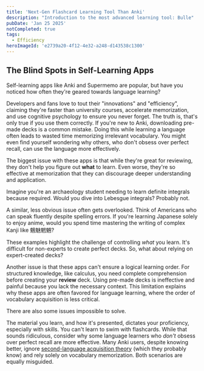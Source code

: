 ```yaml
---
title: 'Next-Gen Flashcard Learning Tool Than Anki'
description: "Introduction to the most advanced learning tool: Bulle"
pubDate: 'Jan 25 2025'
notCompleted: true
tags: 
  - Efficiency
heroImageId: 'e2739a20-4f12-4e32-a248-d143538c1300'
---
```


## The Blind Spots in Self-Learning Apps

Self-learning apps like Anki and Supermemo are popular, but have you noticed how often they're geared towards language learning? 

Developers and fans love to tout their "innovations" and "efficiency", claiming they're faster than university courses, accelerate memorization, and use cognitive psychology to ensure you never forget. The truth is, that's only true if you use them correctly. If you're new to Anki, downloading pre-made decks is a common mistake. Doing this while learning a language often leads to wasted time memorizing irrelevant vocabulary. You might even find yourself wondering why others, who don't obsess over perfect recall, can use the language more effectively.

The biggest issue with these apps is that while they're great for reviewing, they don't help you figure out **what** to learn. Even worse, they're so effective at memorization that they can discourage deeper understanding and application.

Imagine you're an archaeology student needing to learn definite integrals because required. Would you dive into Lebesgue integrals? Probably not.

A similar, less obvious issue often gets overlooked. Think of Americans who can speak fluently despite spelling errors. If you're learning Japanese solely to enjoy anime, would you spend time mastering the writing of complex Kanji like 魑魅魍魎?

These examples highlight the challenge of controlling *what* you learn. It's difficult for non-experts to create perfect decks. So, what about relying on expert-created decks?

Another issue is that these apps can't ensure a logical learning order. For structured knowledge, like calculus, you need complete comprehension before creating your **review** deck. Using pre-made decks is ineffective and painful because you lack the necessary context. This limitation explains why these apps are often favored for language learning, where the order of vocabulary acquisition is less critical.

There are also some issues impossible to solve. 

The material you learn, and how it's presented, dictates your proficiency, especially with skills. You can't learn to swim with flashcards. While that sounds ridiculous, consider why some language learners who *don't* obsess over perfect recall are more effective. Many Anki users, despite knowing better, ignore [second-language acquisition theory](https://en.wikipedia.org/wiki/Second-language_acquisition) (which they probably know) and rely solely on vocabulary memorization. Both scenarios are equally misguided.

